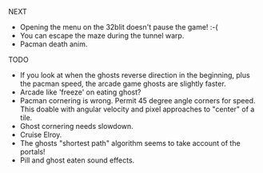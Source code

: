 
NEXT

- Opening the menu on the 32blit doesn't pause the game! :-(
- You can escape the maze during the tunnel warp.
- Pacman death anim.

TODO

- If you look at when the ghosts reverse direction in the beginning, plus the pacman speed, the arcade game ghosts are slightly faster.
- Arcade like 'freeze' on eating ghost?
- Pacman cornering is wrong.  Permit 45 degree angle corners for speed.  This doable with angular velocity and pixel approaches to "center" of a tile.
- Ghost cornering needs slowdown.
- Cruise Elroy.
- The ghosts "shortest path" algorithm seems to take account of the portals!
- Pill and ghost eaten sound effects.